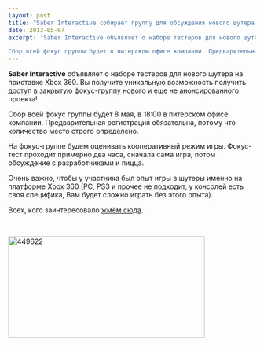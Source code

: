 ```yaml
---
layout: post
title: "Saber Interactive собирает группу для обсуждения нового шутера."
date: 2013-05-07
excerpt: 'Saber Interactive объявляет о наборе тестеров для нового шутера на приставке Xbox 360. Вы получите уникальную возможность получить доступ в закрытую фокус-группу нового и еще не анонсированного проекта!

Сбор всей фокус группы будет в питерском офисе компании. Предварительная регистрация обязательна, потому что количество место строго определено...'
---
```


<strong>Saber Interactive</strong> объявляет о наборе тестеров для нового шутера на приставке Xbox 360. Вы получите уникальную возможность получить доступ в закрытую фокус-группу нового и еще не анонсированного проекта!

Сбор всей фокус группы будет 8 мая, в 18:00 в питерском офисе компании. Предварительная регистрация обязательна, потому что количество место строго определено.

На фокус-группе будем оценивать кооперативный режим игры. Фокус-тест проходит примерно два часа, сначала сама игра, потом обсуждение с разработчиками и пицца.

Очень важно, чтобы у участника был опыт игры в шутеры именно на платформе Xbox 360 (PC, PS3 и прочее не подходит, у консолей есть своя специфика, Вам будет сложно играть без этого опыта).

Всех, кого заинтересовало <a href="https://docs.google.com/forms/d/16v9vVBNPqMsRlol0LGGti0EbrGXIWjyN84TcFJbwXrA/viewform">жмём сюда</a>.

&nbsp;

<a href="http://gamersoul.ru/wp-content/uploads/2013/05/449622.jpeg"><img class="size-full wp-image-2323 aligncenter" alt="449622" src="http://gamersoul.ru/wp-content/uploads/2013/05/449622.jpeg" width="400" height="207" /></a>